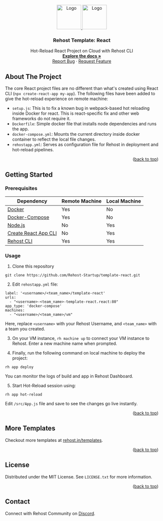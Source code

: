 <div id="top"></div>
<!-- PROJECT LOGO -->
<br />
<div align="center">
  <a href="https://rehost.in/templates">
    <img src="https://rehost.in/assets/images/logo.svg" alt="Logo" width="80" height="80">
    <img src="https://rehost.in/assets/images/React-icon.svg.png" alt="Logo" width="80" height="80">
  </a>

<h3 align="center">Rehost Template: React</h3>
  <p align="center">
    Hot-Reload React Project on Cloud with Rehost CLI
    <br />
    <a href="https://docs.rehost.in/#/getting-started/quickstart"><strong>Explore the docs »</strong></a>
    <br />
    <a href="https://github.com/Rehost-Startup/template-react/issues">Report Bug</a>
    ·
    <a href="https://github.com/Rehost-Startup/template-react/issues">Request Feature</a>
  </p>
</div>

<!-- ABOUT THE PROJECT -->
## About The Project

The core React project files are no different than what's created using React CLI (`npx create-react-app my-app`). The following files have been added to give the hot-reload experience on remote machine:
* `setup.js`: This is to fix a known bug in webpack-based hot reloading inside Docker for react. This is react-specific fix and other web frameworks do not require it.
* `Dockerfile`: Simple docker file that installs node dependencies and runs the app.
* `docker-compose.yml`: Mounts the current directory inside docker container to reflect the local file changes.
* `rehostapp.yml`: Serves as configuration file for Rehost in deployment and hot-reload pipelines.

<p align="right">(<a href="#top">back to top</a>)</p>

<!-- GETTING STARTED -->
## Getting Started

### Prerequisites

Dependency | Remote Machine | Local Machine |
--- | --- | --- |
[Docker](https://docs.docker.com/get-docker/) | Yes | No |
[Docker-Compose](https://docs.docker.com/compose/install/) | Yes | No |
[Node.js](https://nodejs.org/en/) | No | Yes |
[Create React App CLI](https://reactjs.org/docs/create-a-new-react-app.html) | No| Yes |
[Rehost CLI](https://docs.rehost.in/#/getting-started/installation) | Yes | Yes |

### Usage

1. Clone this repository
```
git clone https://github.com/Rehost-Startup/template-react.git
```
2. Edit `rehostapp.yml` file:
```
label: '<username>/<team_name>/template-react'
urls:
  - "<username>-<team_name>-template-react.react:80"
app_type: 'docker-compose'
machines:
  - "<username>/<team_name>/vm"
```
Here, replace `<username>` with your Rehost Username, and `<team_name>` with a team you created.

3. On your VM instance, `rh machine up` to connect your VM instance to Rehost. Enter a new machine name when prompted.

4. Finally, run the following command on local machine to deploy the project:
```
rh app deploy
```
You can monitor the logs of build and app in Rehost Dashboard.

5. Start Hot-Reload session using:
```
rh app hot-reload
```
Edit `/src/App.js` file and save to see the changes go live instantly.
<p align="right">(<a href="#top">back to top</a>)</p>

<!-- USAGE EXAMPLES -->
## More Templates

Checkout more templates at [rehost.in/templates](https://rehost.in/templates).

<p align="right">(<a href="#top">back to top</a>)</p>

<!-- LICENSE -->
## License

Distributed under the MIT License. See `LICENSE.txt` for more information.

<p align="right">(<a href="#top">back to top</a>)</p>

<!-- CONTACT -->
## Contact

Connect with Rehost Community on [Discord](https://discord.gg/RnkBxDJJhQ).
